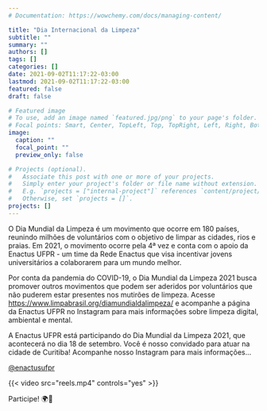 ```yaml
---
# Documentation: https://wowchemy.com/docs/managing-content/

title: "Dia Internacional da Limpeza"
subtitle: ""
summary: ""
authors: []
tags: []
categories: []
date: 2021-09-02T11:17:22-03:00
lastmod: 2021-09-02T11:17:22-03:00
featured: false
draft: false

# Featured image
# To use, add an image named `featured.jpg/png` to your page's folder.
# Focal points: Smart, Center, TopLeft, Top, TopRight, Left, Right, BottomLeft, Bottom, BottomRight.
image:
  caption: ""
  focal_point: ""
  preview_only: false

# Projects (optional).
#   Associate this post with one or more of your projects.
#   Simply enter your project's folder or file name without extension.
#   E.g. `projects = ["internal-project"]` references `content/project/deep-learning/index.md`.
#   Otherwise, set `projects = []`.
projects: []
---
```


O Dia Mundial da Limpeza é um movimento que ocorre em 180 países, reunindo milhões de voluntários com o objetivo de limpar as cidades, rios e praias. Em 2021, o movimento ocorre pela 4ª vez e conta com o apoio da Enactus UFPR - um time da Rede Enactus que visa incentivar jovens universitários a colaborarem para um mundo melhor.

Por conta da pandemia do COVID-19, o Dia Mundial da Limpeza 2021 busca promover outros movimentos que podem ser aderidos por voluntários que não puderem estar presentes nos mutirões de limpeza. Acesse https://www.limpabrasil.org/diamundialdalimpeza/ e acompanhe a página da Enactus UFPR no Instagram para mais informações sobre limpeza digital, ambiental e mental.


A Enactus UFPR está participando do Dia Mundial da Limpeza 2021, que acontecerá no dia 18 de setembro. Você é nosso convidado para atuar na cidade de Curitiba! Acompanhe nosso Instagram para mais informações...

<i class="fab fa-instagram-square" ></i> [@enactusufpr](https://www.instagram.com/enactusufpr/)


{{< video src="reels.mp4" controls="yes" >}}

Participe! 🌍🌱